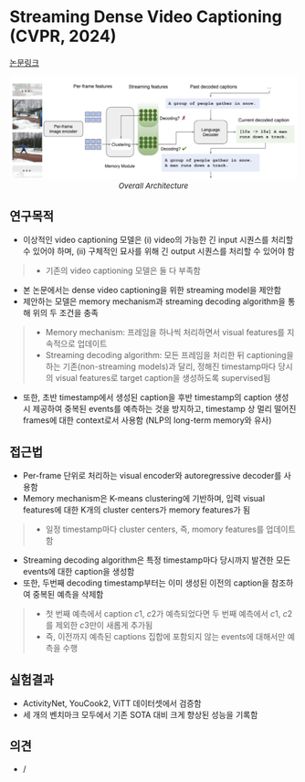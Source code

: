 # Streaming Dense Video Captioning (CVPR, 2024)
[논문링크](https://openaccess.thecvf.com/content/CVPR2024/html/Zhou_Streaming_Dense_Video_Captioning_CVPR_2024_paper.html)

<p align="center">
    <img width="600" alt='fig1' src="./img/27_01_01.png?raw=true"></br>
    <em><font size=2>Overall Architecture</font></em>
</p>

## 연구목적
- 이상적인 video captioning 모델은 (i) video의 가능한 긴 input 시퀀스를 처리할 수 있어야 하며, (ii) 구체적인 묘사를 위해 긴 output 시퀀스를 처리할 수 있어야 함
> - 기존의 video captioning 모델은 둘 다 부족함
- 본 논문에서는 dense video captioning을 위한 streaming model을 제안함
- 제안하는 모델은 memory mechanism과 streaming decoding algorithm을 통해 위의 두 조건을 충족
> - Memory mechanism: 프레임을 하나씩 처리하면서 visual features를 지속적으로 업데이트
> - Streaming decoding algorithm: 모든 프레임을 처리한 뒤 captioning을 하는 기존(non-streaming models)과 달리, 정해진 timestamp마다 당시의 visual features로 target caption을 생성하도록 supervised됨
- 또한, 초반 timestamp에서 생성된 caption을 후반 timestamp의 caption 생성 시 제공하여 중복된 events를 예측하는 것을 방지하고, timestamp 상 멀리 떨어진 frames에 대한 context로서 사용함 (NLP의 long-term memory와 유사)

## 접근법
- Per-frame 단위로 처리하는 visual encoder와 autoregressive decoder를 사용함
- Memory mechanism은 K-means clustering에 기반하며, 입력 visual features에 대한 K개의 cluster centers가 memory features가 됨
> - 일정 timestamp마다 cluster centers, 즉, momory features를 업데이트함
- Streaming decoding algorithm은 특정 timestamp마다 당시까지 발견한 모든 events에 대한 caption을 생성함
- 또한, 두번째 decoding timestamp부터는 이미 생성된 이전의 caption을 참조하여 중복된 예측을 삭제함
> - 첫 번째 예측에서 caption $c1$, $c2$가 예측되었다면 두 번째 예측에서 $c1$, $c2$를 제외한 $c3$만이 새롭게 추가됨
> - 즉, 이전까지 예측된 captions 집합에 포함되지 않는 events에 대해서만 예측을 수행

## 실험결과
- ActivityNet, YouCook2, ViTT 데이터셋에서 검증함
- 세 개의 벤치마크 모두에서 기존 SOTA 대비 크게 향상된 성능을 기록함

## 의견
- /